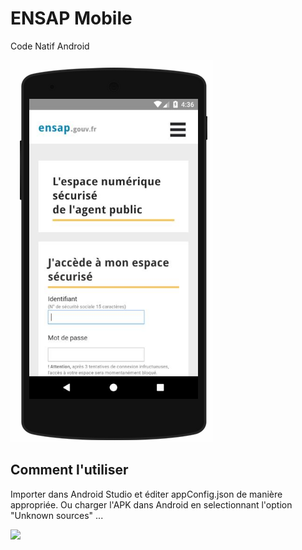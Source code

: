 ENSAP Mobile
================

Code Natif Android

![](https://github.com/deep75/ENSAP-Mobile/raw/master/capture.png)

Comment l'utiliser
------------
Importer dans Android Studio et éditer appConfig.json de manière appropriée. Ou charger l'APK dans Android en selectionnant l'option "Unknown sources" ...

![](https://icdn5.digitaltrends.com/image/moto_x4_unknown_sources_2-720x720.jpg)

